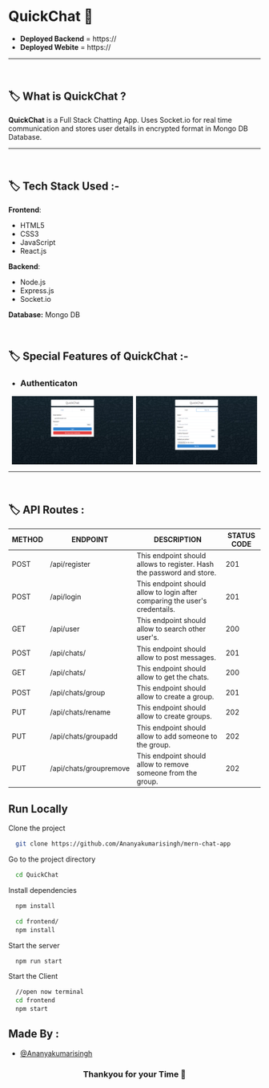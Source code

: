 # __QuickChat__ 💬

- __Deployed Backend__ = https://
- __Deployed Webite__ = https://

---
<br/>

## 🏷️ What is __QuickChat__ ?

__QuickChat__ is a Full Stack Chatting App. Uses Socket.io for real time communication and stores user details in encrypted format in Mongo DB Database.

---

<br/>

## 🏷️ __Tech Stack Used__ :-

__Frontend__:
- HTML5
- CSS3
- JavaScript
- React.js

__Backend__:
- Node.js
- Express.js
- Socket.io

 **Database:** Mongo DB

<br/>

## 🏷️ __Special Features of QuickChat__ :-

- ### Authenticaton
<div style="display: flex; justify-content: space-evenly">
  <img width="48%" src="./screenshot/login.png" alt="Login"/>
  <img width="48%" src="./screenshot/signup.png" alt="Signup"/>
</div>

<!-- 
- ### Real Time Chatting with Typing indicators
- ### One to One chat
- ### Search Users
- ### Create Group Chats
- ### Notifications 
- ### Add or Remove users from group
- ### View Other user Profile 
-->


---

<br/>

## 🏷️ __API Routes__ :

| METHOD | ENDPOINT | DESCRIPTION | STATUS CODE |
| --- | --- | --- | --- |
| POST | /api/register | This endpoint should allows to register. Hash the password and store. | 201 |
| POST | /api/login | This endpoint should allow to login after comparing the user's credentails. | 201 |
| GET | /api/user | This endpoint should allow to search other user's. | 200 |
| POST | /api/chats/ | This endpoint should allow to post messages. | 201 |
| GET | /api/chats/ | This endpoint should allow to get the chats. | 200 |
| POST | /api/chats/group | This endpoint should allow to create a group. | 201 |
| PUT | /api/chats/rename | This endpoint should allow to create groups. | 202 |
| PUT | /api/chats/groupadd | This endpoint should allow to add someone to the group. | 202 |
| PUT | /api/chats/groupremove | This endpoint should allow to remove someone from the group. | 202 |



## Run Locally

Clone the project

```bash
  git clone https://github.com/Ananyakumarisingh/mern-chat-app
```

Go to the project directory

```bash
  cd QuickChat
```

Install dependencies

```bash
  npm install
```

```bash
  cd frontend/
  npm install
```

Start the server

```bash
  npm run start 
```
Start the Client

```bash
  //open now terminal
  cd frontend
  npm start
```

## Made By :
- [@Ananyakumarisingh](https://github.com/Ananyakumarisingh)

  
<h3 align="center" >Thankyou for your Time 💝</h3>
